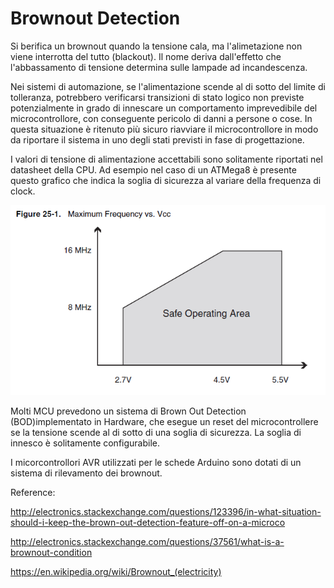 # Brownout Detection

Si berifica un brownout quando la tensione cala, ma l'alimetazione non viene interrotta del tutto (blackout). Il nome deriva dall'effetto che l'abbassamento di tensione determina sulle lampade ad incandescenza.

Nei sistemi di automazione, se l'alimentazione scende al di sotto del limite di tolleranza, potrebbero verificarsi transizioni di stato logico non previste potenzialmente in grado di innescare un comportamento imprevedibile del microcontrollore, con conseguente pericolo di danni a persone o cose. In questa situazione è ritenuto più sicuro riavviare il microcontrollore in modo da riportare il sistema in uno degli stati previsti in fase di progettazione.

I valori di tensione di alimentazione accettabili sono solitamente riportati nel datasheet della CPU. Ad esempio nel caso di un ATMega8 è presente questo grafico che indica la soglia di sicurezza al variare della frequenza di clock.

![Valore Vcc accettabile tratto dal datasheet di un microcontrollore Atmel ATMega8](images/ATMega8_vcc_safe_area.png)

Molti MCU prevedono un sistema di Brown Out Detection (BOD)implementato in Hardware, che esegue un reset del microcontrollere se la tensione scende al di sotto di una soglia di sicurezza. La soglia di innesco è solitamente configurabile.

I micorcontrollori AVR utilizzati per le schede Arduino sono dotati di un sistema di rilevamento dei brownout.
 

Reference: 

http://electronics.stackexchange.com/questions/123396/in-what-situation-should-i-keep-the-brown-out-detection-feature-off-on-a-microco


http://electronics.stackexchange.com/questions/37561/what-is-a-brownout-condition

https://en.wikipedia.org/wiki/Brownout_(electricity)
